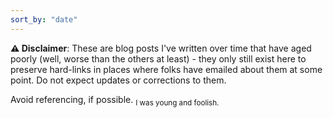 ```yaml
---
sort_by: "date"
---
```


**⚠️ Disclaimer**: These are blog posts I've written over time that have aged poorly (well, worse than the others at least) - they only still exist here to preserve hard-links in places where folks have emailed about them at some point. Do not expect updates or corrections to them.

Avoid referencing, if possible. <sub>I was young and foolish.</sub>
